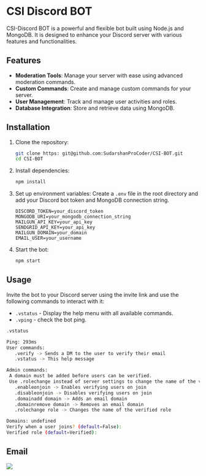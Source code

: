 # CSI Discord BOT

CSI-Discord BOT is a powerful and flexible bot built using Node.js and MongoDB. It is designed to enhance your Discord server with various features and functionalities.

## Features

- **Moderation Tools**: Manage your server with ease using advanced moderation commands.
- **Custom Commands**: Create and manage custom commands for your server.
- **User Management**: Track and manage user activities and roles.
- **Database Integration**: Store and retrieve data using MongoDB.

## Installation

1. Clone the repository:

   ```bash
   git clone https: git@github.com:SudarshanProCoder/CSI-BOT.git
   cd CSI-BOT
   ```

2. Install dependencies:

   ```bash
   npm install
   ```

3. Set up environment variables:
   Create a `.env` file in the root directory and add your Discord bot token and MongoDB connection string.

   ```env
   DISCORD_TOKEN=your_discord_token
   MONGODB_URI=your_mongodb_connection_string
   MAILGUN_API_KEY=your_api_key
   SENDGRID_API_KEY=your_api_key
   MAILGUN_DOMAIN=your_domain
   EMAIL_USER=your_username
   ```

4. Start the bot:
   ```bash
   npm start
   ```

## Usage

Invite the bot to your Discord server using the invite link and use the following commands to interact with it:

- `.vstatus` - Display the help menu with all available commands.
- `.vping` - check the bot ping.

```bash
.vstatus
```

```bash
Ping: 293ms
User commands:
   .verify -> Sends a DM to the user to verify their email
   .vstatus -> This help message

Admin commands:
 A domain must be added before users can be verified.
 Use .rolechange instead of server settings to change the name of the verified role.
   .enableonjoin -> Enables verifying users on join
   .disableonjoin -> Disables verifying users on join
   .domainadd domain -> Adds an email domain
   .domainremove domain -> Removes an email domain
   .rolechange role -> Changes the name of the verified role

Domains: undefined
Verify when a user joins? (default=False):
Verified role (default=Verified):
```
## Email 

<img src="https://github.com/user-attachments/assets/6a76a1bf-83e8-4f8e-859e-f523e7a0a5de" data-canonical 
src="https://gyazo.com/eb5c5741b6a9a16c692170a41a49c858.png"  />
